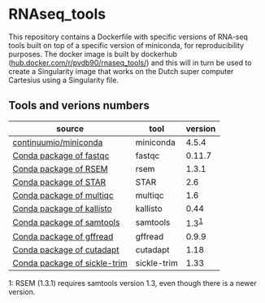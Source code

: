 # RNAseq_tools
This repository contains a Dockerfile with specific versions of RNA-seq tools built on top of a specific version of miniconda, for reproducibility purposes.
The docker image is built by dockerhub ([hub.docker.com/r/pvdb90/rnaseq_tools/]()) and this will in turn be used to create a Singularity image that works on the Dutch super computer Cartesius using a Singularity file.

## Tools and verions numbers
 |  source              |   tool      |  version  | 
 | -------------------- | ------------- | --------- | 
 | [continuumio/miniconda](https://hub.docker.com/r/continuumio/miniconda/) | miniconda | 4.5.4 | 
 | [Conda package of fastqc](https://anaconda.org/bioconda/fastqc) | fastqc | 0.11.7 | 
 | [Conda package of RSEM](https://anaconda.org/bioconda/rsem) | rsem | 1.3.1 | 
 | [Conda package of STAR](https://anaconda.org/bioconda/star) | STAR | 2.6 | 
 | [Conda package of multiqc](https://anaconda.org/bioconda/multiqc) | multiqc | 1.6 | 
 | [Conda package of kallisto](https://anaconda.org/bioconda/kallisto) | kallisto | 0.44 | 
 | [Conda package of samtools](https://anaconda.org/bioconda/samtools) | samtools | 1.3<sup>[1](#samtools)</sup> | 
 | [Conda package of gffread](https://anaconda.org/bioconda/gffread) | gffread | 0.9.9 | 
 | [Conda package of cutadapt](https://anaconda.org/bioconda/cutadapt) | cutadapt | 1.18 | 
 | [Conda package of sickle-trim](https://anaconda.org/bioconda/sickle-trim) | sickle-trim | 1.33  |  

<a name="samtools">1</a>: RSEM (1.3.1) requires samtools version 1.3, even though there is a newer version.